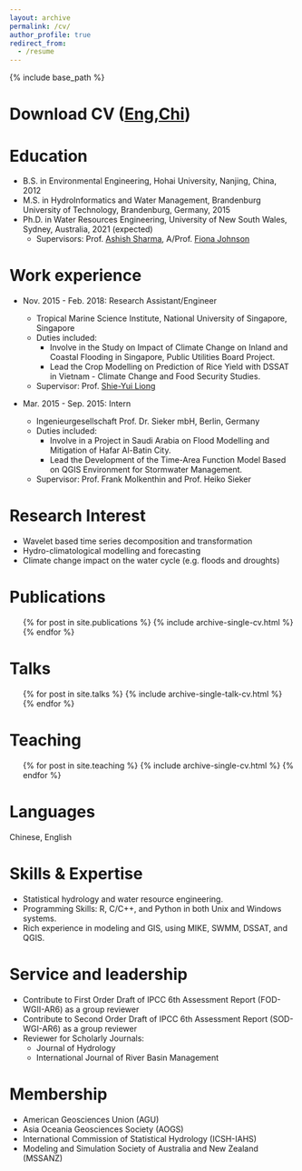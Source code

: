```yaml
---
layout: archive
permalink: /cv/
author_profile: true
redirect_from:
  - /resume
---
```


{% include base_path %}

Download CV ([Eng](http://zejiang-unsw.github.io/files/CV_ZeJIANG_UNSW.pdf),[Chi](https://zejiang-unsw.github.io/files/简历_蒋泽_新南威尔士大学.pdf))
======

Education
======
* B.S. in Environmental Engineering, Hohai University, Nanjing, China, 2012
* M.S. in HydroInformatics and Water Management, Brandenburg University of Technology, Brandenburg, Germany, 2015
* Ph.D. in Water Resources Engineering, University of New South Wales, Sydney, Australia, 2021 (expected)
	* Supervisors: Prof. [Ashish Sharma](https://scholar.google.com.au/citations?user=C_9ndbcAAAAJ&hl=en), A/Prof. [Fiona Johnson](https://scholar.google.com.au/citations?user=PYu5v4YAAAAJ&hl=en)

Work experience
======
* Nov. 2015 - Feb. 2018: Research Assistant/Engineer
  * Tropical Marine Science Institute, National University of Singapore, Singapore
  * Duties included: 
    + Involve in the Study on Impact of Climate Change on Inland and Coastal Flooding in Singapore, Public Utilities Board Project.
    + Lead the Crop Modelling on Prediction of Rice Yield with DSSAT in Vietnam - Climate Change and Food Security Studies.
  * Supervisor: Prof. [Shie-Yui Liong](https://scholar.google.com.au/citations?user=PvpaEVUAAAAJ&hl=en)

* Mar. 2015 - Sep. 2015: Intern
  * Ingenieurgesellschaft Prof. Dr. Sieker mbH, Berlin, Germany
  * Duties included:
    + Involve in a Project in Saudi Arabia on Flood Modelling and Mitigation of Hafar Al-Batin City.   
    + Lead the Development of the Time-Area Function Model Based on QGIS Environment for Stormwater Management.
  * Supervisor: Prof. Frank Molkenthin and Prof. Heiko Sieker
  
Research Interest
======
* Wavelet based time series decomposition and transformation
* Hydro-climatological modelling and forecasting
* Climate change impact on the water cycle (e.g. floods and droughts)

Publications
======
  <ul>{% for post in site.publications %}
    {% include archive-single-cv.html %}
  {% endfor %}</ul>
 
Talks
======
  <ul>{% for post in site.talks %}
    {% include archive-single-talk-cv.html %}
  {% endfor %}</ul>
  
Teaching
======
  <ul>{% for post in site.teaching %}
    {% include archive-single-cv.html %}
  {% endfor %}</ul>
  
Languages
======
Chinese, English

Skills & Expertise 
======
* Statistical hydrology and water resource engineering.
* Programming Skills: R, C/C++, and Python in both Unix and Windows systems.
* Rich experience in modeling and GIS, using MIKE, SWMM, DSSAT, and QGIS.

Service and leadership
======
* Contribute to First Order Draft of IPCC 6th Assessment Report (FOD-WGII-AR6) as a group reviewer
* Contribute to Second Order Draft of IPCC 6th Assessment Report (SOD-WGI-AR6) as a group reviewer
* Reviewer for Scholarly Journals: 
  + Journal of Hydrology
  + International Journal of River Basin Management 

Membership
======
* American Geosciences Union (AGU)
* Asia Oceania Geosciences Society (AOGS)
* International Commission of Statistical Hydrology (ICSH-IAHS)
* Modeling and Simulation Society of Australia and New Zealand (MSSANZ)
